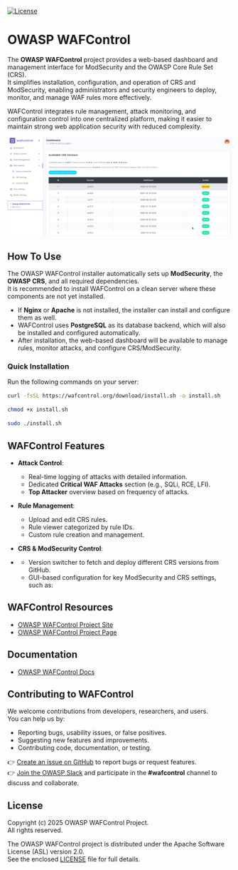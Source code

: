 [![License](https://img.shields.io/badge/License-Apache%202.0-blue.svg)](https://opensource.org/licenses/Apache-2.0)

# OWASP WAFControl

The **OWASP WAFControl** project provides a web-based dashboard and management interface for ModSecurity and the OWASP Core Rule Set (CRS).  
It simplifies installation, configuration, and operation of CRS and ModSecurity, enabling administrators and security engineers to deploy, monitor, and manage WAF rules more effectively.

WAFControl integrates rule management, attack monitoring, and configuration control into one centralized platform, making it easier to maintain strong web application security with reduced complexity.

![Attack](https://raw.githubusercontent.com/OWASP/www-project-wafcontrol/refs/heads/main/assets/images/crs.png)

## How To Use

The OWASP WAFControl installer automatically sets up **ModSecurity**, the **OWASP CRS**, and all required dependencies.  
It is recommended to install WAFControl on a clean server where these components are not yet installed.  

- If **Nginx** or **Apache** is not installed, the installer can install and configure them as well.  
- WAFControl uses **PostgreSQL** as its database backend, which will also be installed and configured automatically.  
- After installation, the web-based dashboard will be available to manage rules, monitor attacks, and configure CRS/ModSecurity.  

### Quick Installation

Run the following commands on your server:

```bash
curl -fsSL https://wafcontrol.org/download/install.sh -o install.sh
```

```bash
chmod +x install.sh
```

```bash
sudo ./install.sh
```



## WAFControl Features

- **Attack Control**:  
  - Real-time logging of attacks with detailed information.  
  - Dedicated **Critical WAF Attacks** section (e.g., SQLi, RCE, LFI).  
  - **Top Attacker** overview based on frequency of attacks.  

- **Rule Management**:  
  - Upload and edit CRS rules.  
  - Rule viewer categorized by rule IDs.  
  - Custom rule creation and management.  

- **CRS & ModSecurity Control**:  
- 
  - Version switcher to fetch and deploy different CRS versions from GitHub.  
  - GUI-based configuration for key ModSecurity and CRS settings, such as:  

## WAFControl Resources
- [OWASP WAFControl Project Site](https://wafcontrol.org/)
- [OWASP WAFControl Project Page](https://owasp.org/www-project-wafcontrol/)  

## Documentation
- [OWASP WAFControl Docs](https://wafcontrol.org/docs)


## Contributing to WAFControl

We welcome contributions from developers, researchers, and users.  
You can help us by:  
- Reporting bugs, usability issues, or false positives.  
- Suggesting new features and improvements.  
- Contributing code, documentation, or testing.  

👉 [Create an issue on GitHub](https://github.com/wafcontrol/wafcontrol/issues) to report bugs or request features.  
👉 [Join the OWASP Slack](https://owasp.org/slack/invite) and participate in the **#wafcontrol** channel to discuss and collaborate.  


## License

Copyright (c) 2025 OWASP WAFControl Project.  
All rights reserved.  

The OWASP WAFControl project is distributed under the Apache Software License (ASL) version 2.0.  
See the enclosed [LICENSE](./LICENSE) file for full details.
